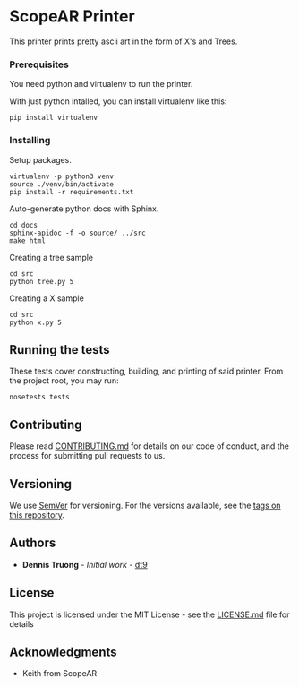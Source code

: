 # ScopeAR Printer

This printer prints pretty ascii art in the form of X's and Trees.

### Prerequisites

You need python and virtualenv to run the printer.

With just python intalled, you can install virtualenv like this:
```
pip install virtualenv
```

### Installing

Setup packages.
```
virtualenv -p python3 venv
source ./venv/bin/activate
pip install -r requirements.txt
```

Auto-generate python docs with Sphinx.
```
cd docs
sphinx-apidoc -f -o source/ ../src
make html
```

Creating a tree sample
```
cd src
python tree.py 5
```

Creating a X sample
```
cd src
python x.py 5
```

## Running the tests

These tests cover constructing, building, and printing of said printer.
From the project root, you may run:

```
nosetests tests
```


## Contributing

Please read [CONTRIBUTING.md](https://gist.github.com/PurpleBooth/b24679402957c63ec426) for details on our code of conduct, and the process for submitting pull requests to us.

## Versioning

We use [SemVer](http://semver.org/) for versioning. For the versions available, see the [tags on this repository](https://github.com/your/project/tags). 

## Authors

* **Dennis Truong** - *Initial work* - [dt9](https://github.com/dt9)

## License

This project is licensed under the MIT License - see the [LICENSE.md](LICENSE.md) file for details

## Acknowledgments

* Keith from ScopeAR 

